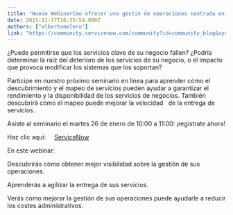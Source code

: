 ```yaml
---
title: "Nuevo WebinarCmo ofrecer una gestin de operaciones centrada en los servicios"
date: 2015-12-17T16:35:54.000Z
authors: ["albertomelero"]
link: "https://community.servicenow.com/community?id=community_blog&sys_id=183eea6ddbd0dbc01dcaf3231f961900"
---
```

<p> ¿Puede permitirse que los servicios clave de su negocio fallen?  ¿Podrí­a determinar la raí­z del deterioro de los servicios de su negocio, o el impacto que provoca modificar los sistemas que los soportan?</p><p>Participe en nuestro próximo seminario en lí­nea para aprender cómo el descubrimiento y el mapeo de servicios pueden ayudar a garantizar el rendimiento y la disponibilidad de los servicios de negocios. También descubrirá cómo el mapeo puede mejorar la velocidad   de la entrega de servicios.</p><p></p><p>Asiste al seminario el martes 26 de enero de 10:00 a 11:00:  ¡regí­strate ahora!</p><p></p><p>Haz clic aquí­:     <a title="t.ly/1P9gSgy" href="http://bit.ly/1P9gSgy">ServiceNow</a></p><p></p><p>En este webinar:</p><p>Descubrirás cómo obtener mejor visibilidad sobre la gestión de sus operaciones.</p><p>Aprenderás a agilizar la entrega de sus servicios.</p><p>Verás cómo mejorar la gestión de sus operaciones puede ayudarle a reducir los costes administrativos.</p>